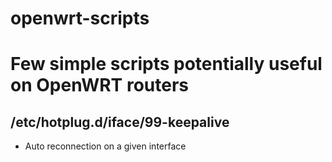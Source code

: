 # openwrt-scripts

Few simple scripts potentially useful on OpenWRT routers
========================================================

/etc/hotplug.d/iface/99-keepalive
---------------------------------
* Auto reconnection on a given interface

